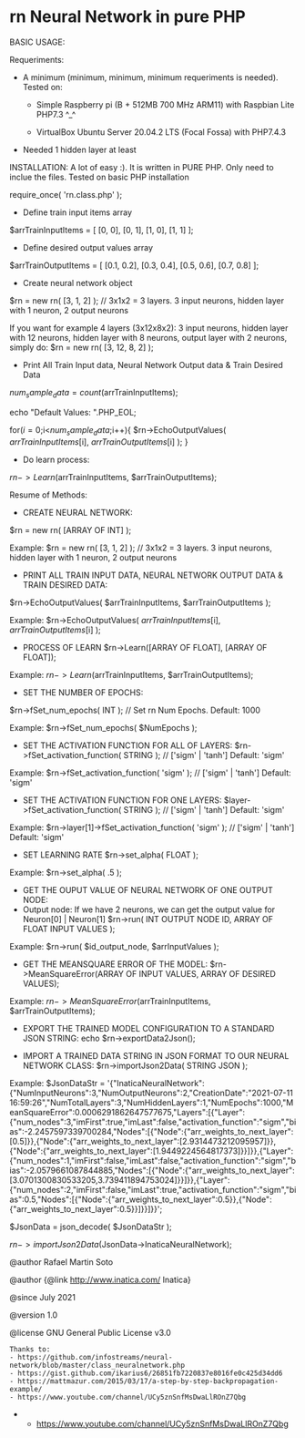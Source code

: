 # rn Neural Network in pure PHP

BASIC USAGE:
 
 Requeriments:
 
 - A minimum (minimum, minimum, minimum requeriments is needed). Tested on:
 		
    - Simple Raspberry pi (B +	512MB	700 MHz ARM11) with Raspbian Lite PHP7.3 ^_^
 		
    - VirtualBox Ubuntu Server 20.04.2 LTS (Focal Fossa) with PHP7.4.3 
 - Needed 1 hidden layer at least
 
 
 INSTALLATION:
 A lot of easy :). It is written in PURE PHP. Only need to inclue the files. Tested on basic PHP installation
 
 require_once( 'rn.class.php' );
 
 
 - Define train input items array
 
 $arrTrainInputItems	= [
	[0, 0],
	[0, 1],
	[1, 0],
	[1, 1]
 ];
 
 
 - Define desired output values array
 
 $arrTrainOutputItems 	= [
	[0.1, 0.2],
	[0.3, 0.4],
	[0.5, 0.6],
	[0.7, 0.8]
 ];
 
 
 - Create neural network object
 
 $rn = new rn( [3, 1, 2] );  // 3x1x2 = 3 layers. 3 input neurons, hidden layer with 1 neuron, 2 output neurons
 
 If you want for example 4 layers (3x12x8x2): 3 input neurons, hidden layer with 12 neurons, hidden layer with 8 neurons, output layer with 2 neurons, simply do:
 $rn = new rn( [3, 12, 8, 2] );
 
 
 - Print All Train Input data, Neural Network Output data & Train Desired Data
 
 $num_sample_data = count($arrTrainInputItems);

 echo "Default Values: ".PHP_EOL;
 
 for($i=0;$i<$num_sample_data;$i++){
   $rn->EchoOutputValues( $arrTrainInputItems[$i], $arrTrainOutputItems[$i] );
 }
 
 
 - Do learn process:
 
 $rn->Learn($arrTrainInputItems, $arrTrainOutputItems);
 
 
Resume of Methods:
- CREATE NEURAL NETWORK:
 
$rn = new rn( [ARRAY OF INT] );

Example:
$rn = new rn( [3, 1, 2] );  // 3x1x2 = 3 layers. 3 input neurons, hidden layer with 1 neuron, 2 output neurons



- PRINT ALL TRAIN INPUT DATA, NEURAL NETWORK OUTPUT DATA & TRAIN DESIRED DATA:

$rn->EchoOutputValues( $arrTrainInputItems, $arrTrainOutputItems );

Example:
$rn->EchoOutputValues( $arrTrainInputItems[$i], $arrTrainOutputItems[$i] );



- PROCESS OF LEARN
$rn->Learn([ARRAY OF FLOAT], [ARRAY OF FLOAT]);

Example:
$rn->Learn($arrTrainInputItems, $arrTrainOutputItems);



- SET THE NUMBER OF EPOCHS:

$rn->fSet_num_epochs( INT ); // Set rn Num Epochs. Default: 1000

Example:
$rn->fSet_num_epochs( $NumEpochs );



- SET THE ACTIVATION FUNCTION FOR ALL OF LAYERS:
$rn->fSet_activation_function( STRING ); // ['sigm' | 'tanh'] Default: 'sigm'

Example:
$rn->fSet_activation_function( 'sigm' ); // ['sigm' | 'tanh'] Default: 'sigm'



- SET THE ACTIVATION FUNCTION FOR ONE LAYERS:
$layer->fSet_activation_function( STRING ); // ['sigm' | 'tanh'] Default: 'sigm'

Example:
$rn->layer[1]->fSet_activation_function( 'sigm' ); // ['sigm' | 'tanh'] Default: 'sigm'


- SET LEARNING RATE
$rn->set_alpha( FLOAT );

Example:
$rn->set_alpha( .5 );



- GET THE OUPUT VALUE OF NEURAL NETWORK OF ONE OUTPUT NODE:
- Output node: If we have 2 neurons, we can get the output value for Neuron[0] | Neuron[1]
$rn->run( INT OUTPUT NODE ID, ARRAY OF FLOAT INPUT VALUES );

Example:
$rn->run( $id_output_node, $arrInputValues );


- GET THE MEANSQUARE ERROR OF THE MODEL:
$rn->MeanSquareError(ARRAY OF INPUT VALUES, ARRAY OF DESIRED VALUES);

Example:
$rn->MeanSquareError($arrTrainInputItems, $arrTrainOutputItems);


- EXPORT THE TRAINED MODEL CONFIGURATION TO A STANDARD JSON STRING:
echo $rn->exportData2Json();


- IMPORT A TRAINED DATA STRING IN JSON FORMAT TO OUR NEURAL NETWORK CLASS:
$rn->importJson2Data( STRING JSON );

Example:
$JsonDataStr = '{"InaticaNeuralNetwork":{"NumInputNeurons":3,"NumOutputNeurons":2,"CreationDate":"2021-07-11 16:59:26","NumTotalLayers":3,"NumHiddenLayers":1,"NumEpochs":1000,"MeanSquareError":0.0006291862647577675,"Layers":[{"Layer":{"num_nodes":3,"imFirst":true,"imLast":false,"activation_function":"sigm","bias":-2.2457597339700284,"Nodes":[{"Node":{"arr_weights_to_next_layer":[0.5]}},{"Node":{"arr_weights_to_next_layer":[2.9314473212095957]}},{"Node":{"arr_weights_to_next_layer":[1.9449224564817373]}}]}},{"Layer":{"num_nodes":1,"imFirst":false,"imLast":false,"activation_function":"sigm","bias":-2.0579661087844885,"Nodes":[{"Node":{"arr_weights_to_next_layer":[3.0701300830533205,3.739411894753024]}}]}},{"Layer":{"num_nodes":2,"imFirst":false,"imLast":true,"activation_function":"sigm","bias":0.5,"Nodes":[{"Node":{"arr_weights_to_next_layer":0.5}},{"Node":{"arr_weights_to_next_layer":0.5}}]}}]}}';

$JsonData = json_decode( $JsonDataStr );

$rn->importJson2Data($JsonData->InaticaNeuralNetwork);
 
 
 @author Rafael Martin Soto
 
 @author {@link http://www.inatica.com/ Inatica}
 
 @since July 2021
 
 @version 1.0
 
 @license GNU General Public License v3.0
 
 
 	Thanks to:
	- https://github.com/infostreams/neural-network/blob/master/class_neuralnetwork.php
	- https://gist.github.com/ikarius6/26851fb7220837e8016fe0c425d34dd6
	- https://mattmazur.com/2015/03/17/a-step-by-step-backpropagation-example/
 	- https://www.youtube.com/channel/UCy5znSnfMsDwaLlROnZ7Qbg

 *  - https://www.youtube.com/channel/UCy5znSnfMsDwaLlROnZ7Qbg
